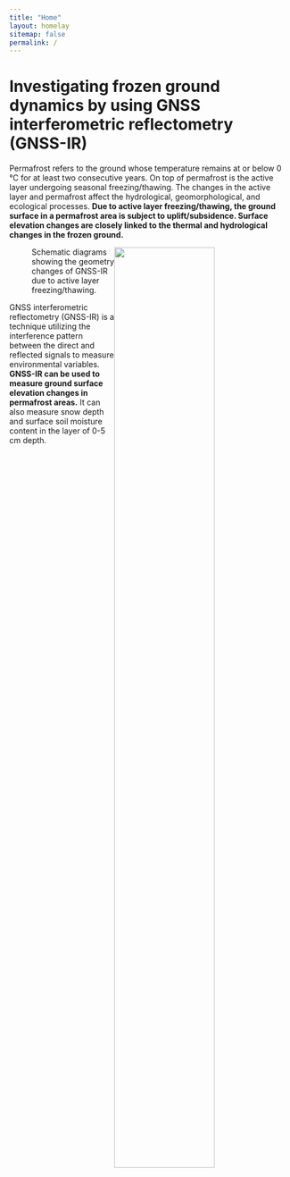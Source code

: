 ```yaml
---
title: "Home"
layout: homelay
sitemap: false
permalink: /
---
```


# Investigating frozen ground dynamics by using GNSS interferometric reflectometry (GNSS-IR)
Permafrost refers to the ground whose temperature remains at or below 0 °C for at least two consecutive years. On top of permafrost is the active layer undergoing seasonal freezing/thawing. The changes in the active layer and permafrost affect the hydrological, geomorphological, and ecological processes. **Due to active layer freezing/thawing, the ground surface in a permafrost area is subject to uplift/subsidence. Surface elevation changes are closely linked to the thermal and hydrological changes in the frozen ground.** 


<!--
![ ]({{ site.url }}{{ site.baseurl }}/images/geometry_gpsir_FT.jpg)
*Schematic diagrams showing the geometry changes of GNSS-IR due to active layer freezing/thawing.*
-->

<figure>
    <img style="float: right" src="{{ site.url }}{{ site.baseurl }}/images/geometry_gpsir_FT.jpg" width="65%">
    <figcaption>Schematic diagrams showing the geometry changes of GNSS-IR due to active layer freezing/thawing.</figcaption>
</figure>


GNSS interferometric reflectometry (GNSS-IR) is a technique utilizing the interference pattern between the direct and reflected signals to measure environmental variables. **GNSS-IR can be used to measure ground surface elevation changes in permafrost areas.** It can also measure snow depth and surface soil moisture content in the layer of 0-5 cm depth.



<!--
Nearly 200 open-data GNSS stations are continuously operating in the permafrost areas in Northern Hemisphere. From them, we identify 23 suitable sites for using GNSS-IR to measure surface elevation changes to study frozen ground dynamics. The following map shows the distribution of these sites. Go to **[Sites](./sites)** to see the details. 

<br/>

<div markdown="0" id="usable-sites" class="col-sm-12">
    <p style="text-align:center">
        <img src="{{ site.url }}{{ site.baseurl }}/maps/suitable_gnss_sites.png" width="100%">
    </p>
    <p style="text-align:center">
        The map shows the GNSS sites in the Arctic permafrost areas, which are suitable for GNSS-IR studies.
    </p>
    <br/>
</div>
-->

<!--
<iframe height="600px" width="100%" src="{{ site.url }}{{ site.baseurl }}/maps/sites_map.html"></iframe>
-->

<!--
<br/>


<div markdown="0" id="carousel" class="carousel slide" data-ride="carousel" data-interval="5000" data-pause="hover" >
    
    <ol class="carousel-indicators">
        <li data-target="#carousel" data-slide-to="0" class="active"></li>
        <li data-target="#carousel" data-slide-to="1"></li>
        <li data-target="#carousel" data-slide-to="2"></li>
        <li data-target="#carousel" data-slide-to="3"></li>
        <li data-target="#carousel" data-slide-to="4"></li>
        <li data-target="#carousel" data-slide-to="5"></li>
        <li data-target="#carousel" data-slide-to="6"></li>
    </ol>

    
    <div class="carousel-inner" markdown="0">

        <div class="item active">
            <img src="{{ site.url }}{{ site.baseurl }}/images/slider7001400/gnss_pf_new.png" alt="Slide 1" />
        </div>
        <div class="item">
            <img src="{{ site.url }}{{ site.baseurl }}/images/slider7001400/gpsir.png" alt="Slide 2" />
        </div>
        <div class="item">
            <img src="{{ site.url }}{{ site.baseurl }}/images/slider7001400/QLBG.JPG" alt="Slide 3" />
        </div>
        <div class="item">
            <img src="{{ site.url }}{{ site.baseurl }}/images/slider7001400/gnss_pf_new.png" alt="Slide 4" />
        </div>
        <div class="item">
            <img src="{{ site.url }}{{ site.baseurl }}/images/slider7001400/gpsir.png alt="Slide 5" />
        </div>
        <div class="item">
            <img src="{{ site.url }}{{ site.baseurl }}/images/slider7001400/QLBG.JPG" alt="Slide 6" />
        </div>       
         <div class="item">
            <img src="{{ site.url }}{{ site.baseurl }}/images/slider7001400/gnss_pf_new.png" alt="Slide 7" />
        </div>
    </div>
  <a class="left carousel-control" href="#carousel" role="button" data-slide="prev">
    <span class="glyphicon glyphicon-chevron-left" aria-hidden="true"></span>
    <span class="sr-only">Previous</span>
  </a>
  <a class="right carousel-control" href="#carousel" role="button" data-slide="next">
    <span class="glyphicon glyphicon-chevron-right" aria-hidden="true"></span>
    <span class="sr-only">Next</span>
  </a>
</div>



<br/>
<br/>

References:<br/>
Larson, K. M. (2019). Unanticipated Uses of the Global Positioning System. Annual Review of Earth and Planetary Sciences, 47(1), 19–40. https://doi.org/10.1146/annurev-earth-053018-060203 
<br/>
Liu, L., & Larson, K. M. (2018). Decadal changes of surface elevation over permafrost area estimated using reflected GPS signals. The Cryosphere, 12(2), 477–489. https://doi.org/10.5194/tc-12-477-2018
<br/>
Zhang, T., Barry, R. G., Knowles, K., Ling, F., & Armstrong, R. L. (2003). Distribution of seasonally and perennially frozen ground in the Northern Hemisphere. In Proceedings of the 8th International Conference on Permafrost (pp. 1289–1294).

-->